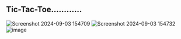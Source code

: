 ## Tic-Tac-Toe............
![Screenshot 2024-09-03 154709](https://github.com/user-attachments/assets/b55b9126-c167-4279-8ceb-a69b9fc3940d)
![Screenshot 2024-09-03 154732](https://github.com/user-attachments/assets/4531a122-81a1-43e1-84e0-4655a5cd5f82)
![image](https://github.com/user-attachments/assets/f18784a0-aee4-48d6-85ef-51fa8f4cb111)

